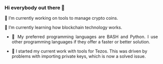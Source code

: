 ### Hi everybody out there 🖖

<!--
**ztenretep/ztenretep** is a ✨ _special_ ✨ repository because its `README.md` (this file) appears on your GitHub profile.

Here are some ideas to get you started:

- 🔭 I’m currently working on tools to ...
- 🌱 I’m currently learning how ...
- 👯 I’m looking to collaborate on ...
- 🤔 I’m looking for help with ...
- 💬 Ask me about ...
- 📫 How to reach me: ...
- 😄 Pronouns: ... 
- ⚡ Fun fact: ...
-->
🔭 I’m currently working on tools to manage crypto coins.

🌱 I’m currently learning how blockchain technology works.

- <p align="justify">📝 My preferred programming languages are BASH and Python. I use other programming languages if they offer a faster or better solution.</p>

- 💾 I started my current work with tools for Tezos. This was driven by problems with importing private keys, which is now a solved issue.
